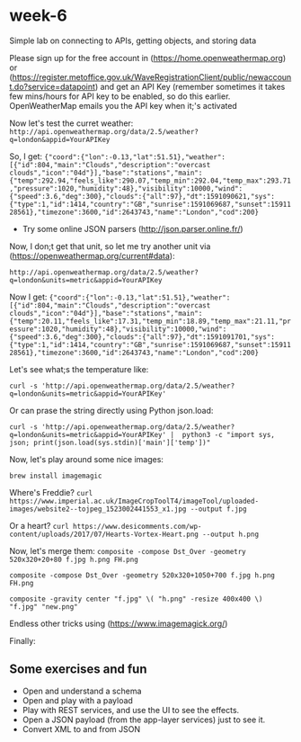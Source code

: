# week-6

Simple lab on connecting to APIs, getting objects, and storing data


Please sign up for the free account in (https://home.openweathermap.org) or (https://register.metoffice.gov.uk/WaveRegistrationClient/public/newaccount.do?service=datapoint) and get an API Key (remember sometimes it takes few mins/hours for API key to be enabled, so do this earlier. OpenWeatherMap emails you the API key when it;'s activated

Now let's test the curret weather:
`http://api.openweathermap.org/data/2.5/weather?q=london&appid=YourAPIKey`

So, I get:
`{"coord":{"lon":-0.13,"lat":51.51},"weather":[{"id":804,"main":"Clouds","description":"overcast clouds","icon":"04d"}],"base":"stations","main":{"temp":292.94,"feels_like":290.07,"temp_min":292.04,"temp_max":293.71,"pressure":1020,"humidity":48},"visibility":10000,"wind":{"speed":3.6,"deg":300},"clouds":{"all":97},"dt":1591090621,"sys":{"type":1,"id":1414,"country":"GB","sunrise":1591069687,"sunset":1591128561},"timezone":3600,"id":2643743,"name":"London","cod":200}`

* Try some online JSON parsers (http://json.parser.online.fr/)

Now, I don;t get that unit, so let me try another unit via (https://openweathermap.org/current#data):

`http://api.openweathermap.org/data/2.5/weather?q=london&units=metric&appid=YourAPIKey`

Now I get:
`{"coord":{"lon":-0.13,"lat":51.51},"weather":[{"id":804,"main":"Clouds","description":"overcast clouds","icon":"04d"}],"base":"stations","main":{"temp":20.11,"feels_like":17.31,"temp_min":18.89,"temp_max":21.11,"pressure":1020,"humidity":48},"visibility":10000,"wind":{"speed":3.6,"deg":300},"clouds":{"all":97},"dt":1591091701,"sys":{"type":1,"id":1414,"country":"GB","sunrise":1591069687,"sunset":1591128561},"timezone":3600,"id":2643743,"name":"London","cod":200}`


Let's see what;s the temperature like:

`curl -s 'http://api.openweathermap.org/data/2.5/weather?q=london&units=metric&appid=YourAPIKey' `

Or can prase the string directly using Python json.load:

`curl -s 'http://api.openweathermap.org/data/2.5/weather?q=london&units=metric&appid=YourAPIKey' |  python3 -c "import sys, json; print(json.load(sys.stdin)['main']['temp'])"`


Now, let's play around some nice images:

`brew install imagemagic`

Where's Freddie?
`curl https://www.imperial.ac.uk/ImageCropToolT4/imageTool/uploaded-images/website2--tojpeg_1523002441553_x1.jpg --output f.jpg `

Or a heart?
`curl https://www.desicomments.com/wp-content/uploads/2017/07/Hearts-Vortex-Heart.png --output h.png `

Now, let's merge them:
`composite -compose Dst_Over -geometry 520x320+20+80 f.jpg h.png FH.png`

`composite -compose Dst_Over -geometry 520x320+1050+700 f.jpg h.png FH.png`

`composite -gravity center "f.jpg" \( "h.png" -resize 400x400 \) "f.jpg" "new.png" `

Endless other tricks using (https://www.imagemagick.org/)

Finally:



## Some exercises and fun


* Open and understand a schema
* Open and play with a payload
* Play with REST services, and use the UI to see the effects.
* Open a JSON payload (from the app-layer services) just to see it.
* Convert XML to and from JSON
